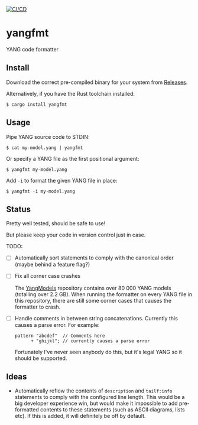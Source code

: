 
[![CI/CD](https://github.com/Hubro/yangfmt/actions/workflows/cicd.yaml/badge.svg)](https://github.com/Hubro/yangfmt/actions/workflows/cicd.yaml)

# yangfmt

YANG code formatter

## Install

Download the correct pre-compiled binary for your system from [Releases](https://github.com/Hubro/yangfmt/releases).

Alternatively, if you have the Rust toolchain installed:

```
$ cargo install yangfmt
```

## Usage

Pipe YANG source code to STDIN:

```
$ cat my-model.yang | yangfmt
```

Or specify a YANG file as the first positional argument:

```
$ yangfmt my-model.yang
```

Add `-i` to format the given YANG file in place:

```
$ yangfmt -i my-model.yang
```

## Status

Pretty well tested, should be safe to use!

But please keep your code in version control just in case.

TODO:

- [ ] Automatically sort statements to comply with the canonical order (maybe behind a feature flag?)

- [ ] Fix all corner case crashes

  The [YangModels] repository contains over 80 000 YANG models (totalling over 2.2 GB). When running the formatter on
  every YANG file in this repository, there are still some corner cases that causes the formatter to crash.

- [ ] Handle comments in between string concatenations. Currently this causes a parse error. For example:

  ```yang
  pattern "abcdef"  // Comments here
        + "ghijkl"; // currently causes a parse error
  ```

  Fortunately I've never seen anybody do this, but it's legal YANG so it should be supported.

[YangModels]: https://github.com/YangModels/yang

## Ideas

- Automatically reflow the contents of `description` and `tailf:info` statements to comply with the configured line
  length. This would be a big developer experience win, but would make it impossible to add pre-formatted contents to
  these statements (such as ASCII diagrams, lists etc). If this is added, it will definitely be off by default.
